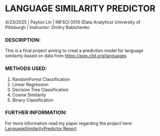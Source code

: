 # **LANGUAGE SIMILARITY PREDICTOR**<br>
4/23/2025 | Payton Lin | INFSCI 0510 (Data Analytics) University of Pittsburgh | Instructor: Dmitry Babichenko
### DESCRIPTION:
This is a final project aiming to creat a prediction model for language similarity based on data from https://asjp.clld.org/languages
### METHODS USED:
1. RandomForest Classification
2. Linear Regression
3. Decision Tree Classification
4. Cosine Similarity
5. Binary Classification
### FURTHER INFORMATION:
For more information read my paper regarding the project here: [LanguageSimilarityPredictor Report](https://docs.google.com/document/d/1OmXNEYSgDPlXV9Kb2zFCjerAyo9HiHNB2nKuSJecdMU/edit?usp=sharing)
